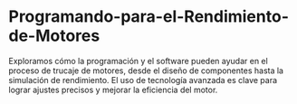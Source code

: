 # Programando-para-el-Rendimiento-de-Motores
Exploramos cómo la programación y el software pueden ayudar en el proceso de trucaje de motores, desde el diseño de componentes hasta la simulación de rendimiento. El uso de tecnología avanzada es clave para lograr ajustes precisos y mejorar la eficiencia del motor.
